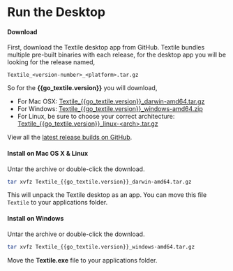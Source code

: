 # Run the Desktop

#### Download

First, download the Textile desktop app from GitHub. Textile bundles multiple pre-built binaries with each release, for the desktop app you will be looking for the release named,

`Textile_<version-number>_<platform>.tar.gz`

So for the **{{go_textile.version}}** you will download,

- For Mac OSX: [Textile_{{go_textile.version}}_darwin-amd64.tar.gz]({{go_textile.releases_url}}/download/{{go_textile.version}}/Textile_{{go_textile.version}}_darwin-amd64.tar.gz)
- For Windows: [Textile_{{go_textile.version}}_windows-amd64.zip]({{go_textile.releases_url}}/download/{{go_textile.version}}/Textile_{{go_textile.version}}_windows-amd64.zip)
- For Linux, be sure to choose your correct architecture: [Textile_{{go_textile.version}}_linux-<arch\>.tar.gz]({{go_textile.releases_url}}/tag/v0.1.11)

View all the [latest release builds on GitHub]({{go_textile.releases_url}}).

#### Install on Mac OS X & Linux

Untar the archive or double-click the download.

```bash
tar xvfz Textile_{{go_textile.version}}_darwin-amd64.tar.gz
```

This will unpack the Textile desktop as an app. You can move this file `Textile` to your applications folder.

#### Install on Windows

Untar the archive or double-click the download.

```bash
tar xvfz Textile_{{go_textile.version}}_windows-amd64.tar.gz
```

Move the **Textile.exe** file to your applications folder.

